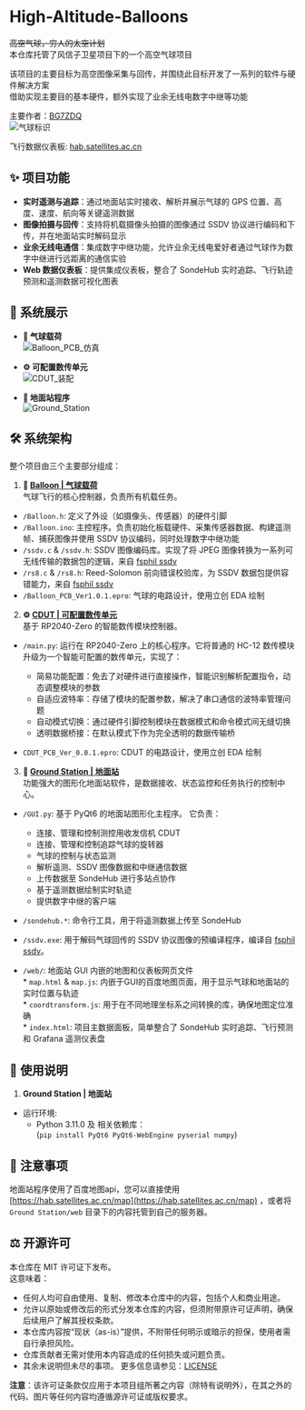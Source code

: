 # High-Altitude-Balloons  

~~高空气球，穷人的太空计划~~  
本仓库托管了风信子卫星项目下的一个高空气球项目  

该项目的主要目标为高空图像采集与回传，并围绕此目标开发了一系列的软件与硬件解决方案  
借助实现主要目的基本硬件，额外实现了业余无线电数字中继等功能  

主要作者：[BG7ZDQ](https://github.com/X-MQSI)  
![气球标识](https://github.com/user-attachments/assets/7b3a9489-7394-43fc-9d44-142d86b2f106)  

飞行数据仪表板: [hab.satellites.ac.cn](https://hab.satellites.ac.cn/)  

## ✨ 项目功能  

- **实时遥测与追踪**：通过地面站实时接收、解析并展示气球的 GPS 位置、高度、速度、航向等关键遥测数据  
- **图像拍摄与回传**：支持将机载摄像头拍摄的图像通过 SSDV 协议进行编码和下传，并在地面站实时解码显示  
- **业余无线电通信**：集成数字中继功能，允许业余无线电爱好者通过气球作为数字中继进行远距离的通信实验  
- **Web 数据仪表板**：提供集成仪表板，整合了 SondeHub 实时追踪、飞行轨迹预测和遥测数据可视化图表  

## 📸 系统展示  

- **🎈 气球载荷**  
![Balloon_PCB_仿真](https://github.com/user-attachments/assets/ba6ab02a-0ec4-4297-9382-652cf812d755)  

- **⚙️ 可配置数传单元**  
![CDUT_装配](https://github.com/user-attachments/assets/670276f7-631c-4c8d-99bc-0450763e11d5)

- **📡 地面站程序**  
![Ground_Station](https://github.com/user-attachments/assets/c483e5b9-bf6e-4d8e-be6a-f7b921d360d1)

## 🛠️ 系统架构  
整个项目由三个主要部分组成：  

1. **🎈 [Balloon | 气球载荷](./Balloon)**  
气球飞行的核心控制器，负责所有机载任务。

- `/Balloon.h`: 定义了外设（如摄像头、传感器）的硬件引脚  
- `/Balloon.ino`: 主控程序。负责初始化板载硬件、采集传感器数据、构建遥测帧、捕获图像并使用 SSDV 协议编码，同时处理数字中继功能  
- `/ssdv.c` & `/ssdv.h`: SSDV 图像编码库。实现了将 JPEG 图像转换为一系列可无线传输的数据包的逻辑，来自 [fsphil ssdv](https://github.com/fsphil/ssdv/)  
- `/rs8.c` & `/rs8.h`: Reed-Solomon 前向错误校验库，为 SSDV 数据包提供容错能力，来自 [fsphil ssdv](https://github.com/fsphil/ssdv/)  
- `/Balloon_PCB_Ver1.0.1.epro`: 气球的电路设计，使用立创 EDA 绘制  

2. **⚙️ [CDUT | 可配置数传单元](./CDUT)**  
基于 RP2040-Zero 的智能数传模块控制器。  

- `/main.py`: 运行在 RP2040-Zero 上的核心程序。它将普通的 HC-12 数传模块升级为一个智能可配置的数传单元，实现了：  
  - 简易功能配置：免去了对硬件进行直接操作，智能识别解析配置指令，动态调整模块的参数  
  - 自适应波特率：存储了模块的配置参数，解决了串口通信的波特率管理问题    
  - 自动模式切换：通过硬件引脚控制模块在数据模式和命令模式间无缝切换  
  - 透明数据桥接：在默认模式下作为完全透明的数据传输桥  

- `CDUT_PCB_Ver_0.0.1.epro`: CDUT 的电路设计，使用立创 EDA 绘制  

3. **📡 [Ground Station | 地面站](./Ground%20Station)**  
功能强大的图形化地面站软件，是数据接收、状态监控和任务执行的控制中心。  

- `/GUI.py`: 基于 PyQt6 的地面站图形化主程序。 它负责：  
  - 连接、管理和控制测控用收发信机 CDUT  
  - 连接、管理和控制追踪气球的旋转器  
  - 气球的控制与状态监测  
  - 解析遥测、SSDV 图像数据和中继通信数据  
  - 上传数据至 SondeHub 进行多站点协作  
  - 基于遥测数据绘制实时轨迹  
  - 提供数字中继的客户端  

- `/sondehub.*`: 命令行工具，用于将遥测数据上传至 SondeHub  

- `/ssdv.exe`: 用于解码气球回传的 SSDV 协议图像的预编译程序，编译自 [fsphil ssdv](https://github.com/fsphil/ssdv/)。  

- `/web/`: 地面站 GUI 内嵌的地图和仪表板网页文件  
        * `map.html` & `map.js`: 内嵌于GUI的百度地图页面，用于显示气球和地面站的实时位置与轨迹  
        * `coordtransform.js`: 用于在不同地理坐标系之间转换的库，确保地图定位准确  
        * `index.html`: 项目主数据面板，简单整合了 SondeHub 实时追踪、飞行预测和 Grafana 遥测仪表盘  

## 🚀 使用说明  

1. **Ground Station | 地面站**  
- 运行环境:  
  - Python 3.11.0 及 相关依赖库：  
  (`pip install PyQt6 PyQt6-WebEngine pyserial numpy`)  

## 🔔 注意事项  

地面站程序使用了百度地图api，您可以直接使用 [https://hab.satellites.ac.cn/map](https://hab.satellites.ac.cn/map) ，或者将 `Ground Station/web` 目录下的内容托管到自己的服务器。  

## ‍⚖️ 开源许可  

本仓库在 MIT 许可证下发布。  
这意味着：  

- 任何人均可自由使用、复制、修改本仓库中的内容，包括个人和商业用途。  
- 允许以原始或修改后的形式分发本仓库的内容，但须附带原许可证声明，确保后续用户了解其授权条款。  
- 本仓库内容按“现状（as-is）”提供，不附带任何明示或暗示的担保，使用者需自行承担风险。  
- 仓库贡献者无需对使用本内容造成的任何损失或问题负责。  
- 其余未说明但未尽的事项。 更多信息请参见：[LICENSE](./LICENSE)  

**注意**：该许可证条款仅应用于本项目组所著之内容（除特有说明外），在其之外的代码、图片等任何内容均遵循源许可证或版权要求。  
